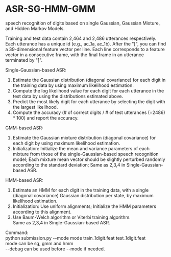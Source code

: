 # ASR-SG-HMM-GMM
speech recognition of digits based on single Gaussian, Gaussian Mixture, and Hidden Markov Models.  

Training and test data contain 2,464 and 2,486 utterances respectively.  
Each utterance has a unique id (e.g., ac_1a, ac_1b). After the "[", you can find a 39-dimensional feature vector per line. Each line
corresponds to a feature vector in a consecutive frame, with the final frame in an utterance terminated by "]".  
  
Single-Gaussian-based ASR:
1. Estimate the Gaussian distribution (diagonal covariance) for each digit in the training data by using maximum likelihood estimation.  
2. Compute the log likelihood value for each digit for each utterance in the test data by using the distributions estimated above.  
3. Predict the most likely digit for each utterance by selecting the digit with the largest likelihood.  
4. Compute the accuracy (# of correct digits / # of test utterances (=2486) * 100) and report the accuracy.  
  
GMM-based ASR:  
1. Estimate the Gaussian mixture distribution (diagonal covariance) for each digit by using maximum likelihood estimation.  
2. Initialization: Initialize the mean and variance parameters of each mixture from those of the single-Gaussian-based speech recognition model; Each mixture mean vector should be slightly perturbed randomly according to the standard deviation;
Same as 2,3,4 in Single-Gaussian-based ASR. 

HMM-based ASR:  
1. Estimate an HMM for each digit in the training data, with a single (diagonal covariance) Gaussian distribution per state, by maximum likelihood estimation.  
2. Initialization: Use uniform alignments; Initialize the HMM parameters according to this alignment.  
3. Use Baum-Welch algorithm or Viterbi training algorithm.  
Same as 2,3,4 in Single-Gaussian-based ASR.  

Command:  
python submission.py --mode mode train_1digit.feat test_1digit.feat  
mode can be sg, gmm and hmm  
--debug can be used before --mode if needed.  

